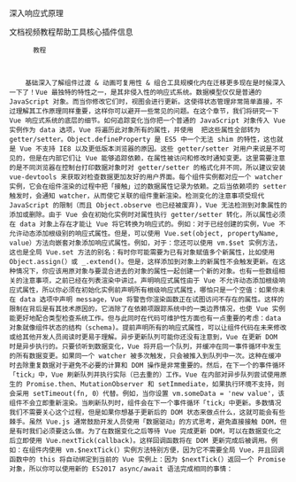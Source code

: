 深入响应式原理

文档视频教程帮助工具核心插件信息
          
          教程
          
            
          
        基础深入了解组件过渡 & 动画可复用性 & 组合工具规模化内在迁移更多现在是时候深入一下了！Vue 最独特的特性之一，是其非侵入性的响应式系统。数据模型仅仅是普通的 JavaScript 对象。而当你修改它们时，视图会进行更新。这使得状态管理非常简单直接，不过理解其工作原理同样重要，这样你可以避开一些常见的问题。在这个章节，我们将研究一下 Vue 响应式系统的底层的细节。如何追踪变化当你把一个普通的 JavaScript 对象传入 Vue 实例作为 data 选项，Vue 将遍历此对象所有的属性，并使用  把这些属性全部转为 getter/setter。Object.defineProperty 是 ES5 中一个无法 shim 的特性，这也就是 Vue 不支持 IE8 以及更低版本浏览器的原因。这些 getter/setter 对用户来说是不可见的，但是在内部它们让 Vue 能够追踪依赖，在属性被访问和修改时通知变更。这里需要注意的是不同浏览器在控制台打印数据对象时对 getter/setter 的格式化并不同，所以建议安装 vue-devtools 来获取对检查数据更加友好的用户界面。每个组件实例都对应一个 watcher 实例，它会在组件渲染的过程中把「接触」过的数据属性记录为依赖。之后当依赖项的 setter 触发时，会通知 watcher，从而使它关联的组件重新渲染。检测变化的注意事项受现代 JavaScript 的限制（而且 Object.observe 也已经被废弃)，Vue 无法检测到对象属性的添加或删除。由于 Vue 会在初始化实例时对属性执行 getter/setter 转化，所以属性必须在 data 对象上存在才能让 Vue 将它转换为响应式的。例如：对于已经创建的实例，Vue 不允许动态添加根级别的响应式属性。但是，可以使用 Vue.set(object, propertyName, value）方法向嵌套对象添加响应式属性。例如，对于：您还可以使用 vm.$set 实例方法，这也是全局 Vue.set 方法的别名：有时你可能需要为已有对象赋值多个新属性，比如使用 Object.assign(）或 _.extend()。但是，这样添加到对象上的新属性不会触发更新。在这种情况下，你应该用原对象与要混合进去的对象的属性一起创建一个新的对象。也有一些数组相关的注意事项，之前已经在列表渲染中讲过。声明响应式属性由于 Vue 不允许动态添加根级响应式属性，所以你必须在初始化实例前声明所有根级响应式属性，哪怕只是一个空值：如果你未在 data 选项中声明 message，Vue 将警告你渲染函数正在试图访问不存在的属性。这样的限制在背后是有其技术原因的，它消除了在依赖项跟踪系统中的一类边界情况，也使 Vue 实例能更好地配合类型检查系统工作。但与此同时在代码可维护性方面也有一点重要的考虑：data 对象就像组件状态的结构（schema)。提前声明所有的响应式属性，可以让组件代码在未来修改或给其他开发人员阅读时更易于理解。异步更新队列可能你还没有注意到，Vue 在更新 DOM 时是异步执行的。只要侦听到数据变化，Vue 将开启一个队列，并缓冲在同一事件循环中发生的所有数据变更。如果同一个 watcher 被多次触发，只会被推入到队列中一次。这种在缓冲时去除重复数据对于避免不必要的计算和 DOM 操作是非常重要的。然后，在下一个的事件循环「tick」中，Vue 刷新队列并执行实际（已去重的）工作。Vue 在内部对异步队列尝试使用原生的 Promise.then、MutationObserver 和 setImmediate，如果执行环境不支持，则会采用 setTimeout(fn, 0）代替。例如，当你设置 vm.someData = 'new value'，该组件不会立即重新渲染。当刷新队列时，组件会在下一个事件循环「tick」中更新。多数情况我们不需要关心这个过程，但是如果你想基于更新后的 DOM 状态来做点什么，这就可能会有些棘手。虽然 Vue.js 通常鼓励开发人员使用「数据驱动」的方式思考，避免直接接触 DOM，但是有时我们必须要这么做。为了在数据变化之后等待 Vue 完成更新 DOM，可以在数据变化之后立即使用 Vue.nextTick(callback)。这样回调函数将在 DOM 更新完成后被调用。例如：在组件内使用 vm.$nextTick(）实例方法特别方便，因为它不需要全局 Vue，并且回调函数中的 this 将自动绑定到当前的 Vue 实例上：因为 $nextTick(）返回一个 Promise 对象，所以你可以使用新的 ES2017 async/await 语法完成相同的事情：